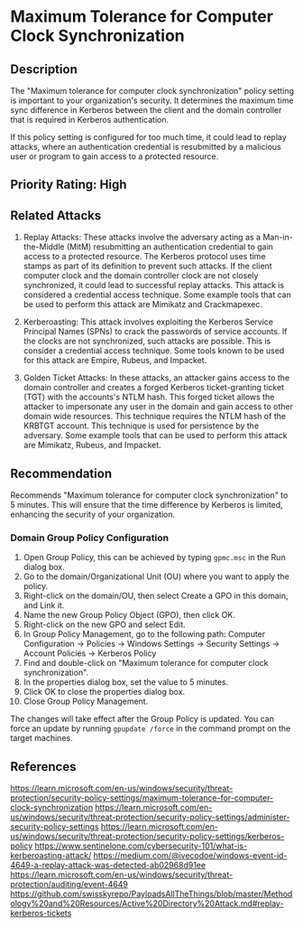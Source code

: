 # Maximum Tolerance for Computer Clock Synchronization

## Description

The "Maximum tolerance for computer clock synchronization" policy setting is important to your organization's security. It determines the maximum time sync difference in Kerberos between the client and the domain controller that is required in Kerberos authentication.

If this policy setting is configured for too much time, it could lead to replay attacks, where an authentication credential is resubmitted by a malicious user or program to gain access to a protected resource.

## Priority Rating: High

## Related Attacks

1. Replay Attacks: These attacks involve the adversary acting as a Man-in-the-Middle (MitM) resubmitting an authentication credential to gain access to a protected resource. The Kerberos protocol uses time stamps as part of its definition to prevent such attacks. If the client computer clock and the domain controller clock are not closely synchronized, it could lead to successful replay attacks. This attack is considered a credential access technique. Some example tools that can be used to perform this attack are Mimikatz and Crackmapexec.

2. Kerberoasting: This attack involves exploiting the Kerberos Service Principal Names (SPNs) to crack the passwords of service accounts. If the clocks are not synchronized, such attacks are possible. This is consider a credential access technique. Some tools known to be used for this attack are Empire, Rubeus, and Impacket.

3. Golden Ticket Attacks: In these attacks, an attacker gains access to the domain controller and creates a forged Kerberos ticket-granting ticket (TGT) with the accounts's NTLM hash. This forged ticket allows the attacker to impersonate any user in the domain and gain access to other domain wide resources. This technique requires the NTLM hash of the KRBTGT account. This technique is used for persistence by the adversary. Some example tools that can be used to perform this attack are Mimikatz, Rubeus, and Impacket.

## Recommendation

Recommends "Maximum tolerance for computer clock synchronization" to 5 minutes. This will ensure that the time difference by Kerberos is limited, enhancing the security of your organization.

### Domain Group Policy Configuration

1. Open Group Policy, this can be achieved by typing `gpmc.msc` in the Run dialog box.
2. Go to the domain/Organizational Unit (OU) where you want to apply the policy.
3. Right-click on the domain/OU, then select Create a GPO in this domain, and Link it.
4. Name the new Group Policy Object (GPO), then click OK.
5. Right-click on the new GPO and select Edit.
6. In Group Policy Management, go to the following path:
Computer Configuration -> Policies -> Windows Settings -> Security Settings -> Account Policies -> Kerberos Policy
7. Find and double-click on "Maximum tolerance for computer clock synchronization".
8. In the properties dialog box, set the value to 5 minutes.
9. Click OK to close the properties dialog box.
10. Close Group Policy Management.

The changes will take effect after the Group Policy is updated. You can force an update by running `gpupdate /force` in the command prompt on the target machines.

## References

<https://learn.microsoft.com/en-us/windows/security/threat-protection/security-policy-settings/maximum-tolerance-for-computer-clock-synchronization>
<https://learn.microsoft.com/en-us/windows/security/threat-protection/security-policy-settings/administer-security-policy-settings>
<https://learn.microsoft.com/en-us/windows/security/threat-protection/security-policy-settings/kerberos-policy>
<https://www.sentinelone.com/cybersecurity-101/what-is-kerberoasting-attack/>
<https://medium.com/@ivecodoe/windows-event-id-4649-a-replay-attack-was-detected-ab02968d91ee>
<https://learn.microsoft.com/en-us/windows/security/threat-protection/auditing/event-4649>
<https://github.com/swisskyrepo/PayloadsAllTheThings/blob/master/Methodology%20and%20Resources/Active%20Directory%20Attack.md#replay-kerberos-tickets>

